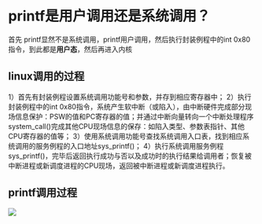 # printf是用户调用还是系统调用？

首先 printf显然不是系统调用，printf用户调用，然后执行封装例程中的int 0x80指令，到此都是**用户态**，然后再进入内核

## linux调用的过程

1）首先有封装例程设置系统调用功能号和参数，并存到相应寄存器中；
2）执行封装例程中的int 0x80指令，系统产生软中断（或陷入），由中断硬件完成部分现场信息保护：PSW的值和PC寄存器的值；并通过中断向量转向一个中断处理程序system_call()完成其他CPU现场信息的保存：如陷入类型、参数表指针、其他CPU寄存器的值等；
3）使用系统调用功能号查找系统调用入口表，找到相应系统调用的服务例程的入口地址sys_printf()；
4）执行系统调用服务例程sys_printf()，完毕后返回执行成功与否以及成功时的执行结果给调用者；恢复被中断进程或新调度进程的CPU现场，返回被中断进程或新调度进程执行。

## printf调用过程
![](https://github.com/13870517674/-2022-5-4-/blob/main/C%2B%2B/Markdown%E6%96%87%E6%A1%A3/image/1.png)
